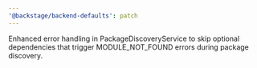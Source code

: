 ```yaml
---
'@backstage/backend-defaults': patch
---
```


Enhanced error handling in PackageDiscoveryService to skip optional dependencies that trigger MODULE_NOT_FOUND errors during package discovery.
